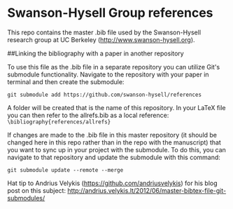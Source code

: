 # Swanson-Hysell Group references

This repo contains the master .bib file used by the Swanson-Hysell research group at UC Berkeley (http://www.swanson-hysell.org).

##Linking the bibliography with a paper in another repository

To use this file as the .bib file in a separate repository you can utilize Git's submodule functionality. Navigate to the repository with your paper in terminal and then create the submodule:

```
git submodule add https://github.com/swanson-hysell/references
```

A folder will be created that is the name of this repository. In your LaTeX file you can then refer to the allrefs.bib as a local reference: ```\bibliography{references/allrefs}```

If changes are made to the .bib file in this master repository (it should be changed here in this repo rather than in the repo with the manuscript) that you want to sync up in your project with the submodule. To do this, you can navigate to that repository and update the submodule with this command:

```
git submodule update --remote --merge
```

Hat tip to Andrius Velykis (https://github.com/andriusvelykis) for his blog post on this subject: http://andrius.velykis.lt/2012/06/master-bibtex-file-git-submodules/
